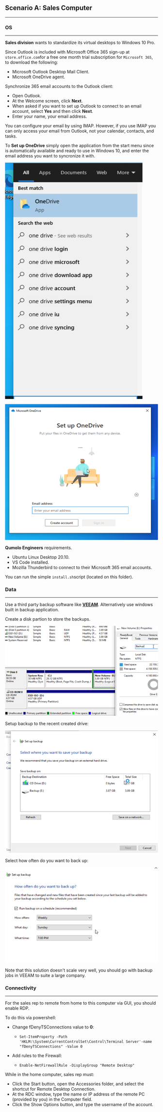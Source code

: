 ## Scenario A: Sales Computer

------

### OS

------

**Sales division** wants to standardize its virtual desktops to Windows 10 Pro.

Since Outlook is included with Microsoft Office 365 sign-up at `store.office.com`for a free one month trial subscription for `Microsoft 365`, to download the following:

+ Microsoft Outlook Desktop Mail Client.
+ Microsoft OneDrive agent.

Synchronize 365 email accounts to the Outlook client:

+ Open Outlook.
+ At the Welcome screen, click **Next**.
+ When asked if you want to set up Outlook to connect to an email account, select **Yes** and then click **Next**.
+ Enter your name, your email address.

You can configure your email by using IMAP. However, if you use IMAP you can only access your email from Outlook, not your calendar, contacts, and tasks.

To **Set up OneDrive** simply open the application from the start menu since is automatically available and ready to use in Windows 10, and enter the email address you want to syncronize it with.

![Screenshot 2021-10-04 at 18.29.11](https://github.com/pedrocorreiacodes/Ops-201/blob/master/project-scenarios/scenario-a-sales-computer/screenshots/Screenshot%202021-10-04%20at%2018.29.11.png)

![Screenshot 2021-10-04 at 18.32.17](https://github.com/pedrocorreiacodes/Ops-201/blob/master/project-scenarios/scenario-a-sales-computer/screenshots/Screenshot%202021-10-04%20at%2018.32.17.png)

**Qumolo Engineers** requirements.

+ Ubuntu Linux Desktop 20.10.
+ VS Code installed.
+ Mozilla Thunderbird to connect to their Microsoft 365 email accounts.

You can run the simple `install.sh`script (located on this folder).

### Data

------

Use a third party backup software like **[VEEAM](https://www.veeam.com/backup-replication-virtual-physical-cloud.html?st=adwordspaidsearch&utm_source=google&utm_medium=cpc&utm_campaign=01BR-VAS_SEMEA_EN_IBE_Paid-Search_Trial_Branded-General&utm_content=cid|162455415_ntw|g_adgr|81735547617_creative|396631306231_ext|_adposition|_locph|1011721_dev|c_devm|_placement|_gclid|CjwKCAjwzOqKBhAWEiwArQGwaOI_J94n2FJ_uN2xc-4N52tMfhN6NbRGbQnzOA8O8b_KRF0JwPeQJBoCwXsQAvD_BwE_keyword|veam_matchtype|e_trgt|&gclid=CjwKCAjwzOqKBhAWEiwArQGwaOI_J94n2FJ_uN2xc-4N52tMfhN6NbRGbQnzOA8O8b_KRF0JwPeQJBoCwXsQAvD_BwE)**. Alternatively use windows built in backup application.

Create a disk partion to store the backups.

![Screenshot 2021-10-04 at 18.49.23](https://github.com/pedrocorreiacodes/Ops-201/blob/master/project-scenarios/scenario-a-sales-computer/screenshots/Screenshot%202021-10-04%20at%2018.49.23.png)

Setup backup to the recent created drive:

![Screenshot 2021-10-04 at 18.56.07](https://github.com/pedrocorreiacodes/Ops-201/blob/master/project-scenarios/scenario-a-sales-computer/screenshots/Screenshot%202021-10-04%20at%2018.56.07.png)

Select how often do you want to back up:

![Screenshot 2021-10-04 at 18.58.29](https://github.com/pedrocorreiacodes/Ops-201/blob/master/project-scenarios/scenario-a-sales-computer/screenshots/Screenshot%202021-10-04%20at%2018.58.29.png)

Note that this solution doesn't scale very well, you should go with backup jobs in VEEAM to suite a large company.



### Connectivity

------

For the sales rep to remote from home to this computer via GUI, you should enable RDP.

To do this via powershell:

+ Change fDenyTSConnections value to **0**:

  + ```
    Set-ItemProperty -Path 'HKLM:\System\CurrentControlSet\Control\Terminal Server'-name "fDenyTSConnections" -Value 0
    ```

+ Add rules to the Firewall:

  + ```
    Enable-NetFirewallRule -DisplayGroup "Remote Desktop"
    ```

While in the home computer, sales rep must:

+ Click the Start button, open the Accessories folder, and select the shortcut for Remote Desktop Connection.
+ At the RDC window, type the name or IP address of the remote PC (provided by you) in the Computer field.
+  Click the Show Options button, and type the username of the account.

